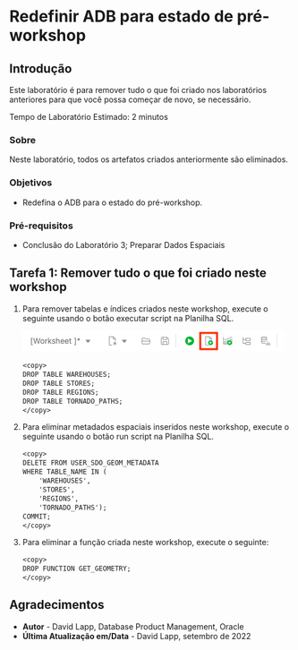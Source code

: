 # Redefinir ADB para estado de pré-workshop

## Introdução

Este laboratório é para remover tudo o que foi criado nos laboratórios anteriores para que você possa começar de novo, se necessário.

Tempo de Laboratório Estimado: 2 minutos

### Sobre

Neste laboratório, todos os artefatos criados anteriormente são eliminados.

### Objetivos

*   Redefina o ADB para o estado do pré-workshop.

### Pré-requisitos

*   Conclusão do Laboratório 3; Preparar Dados Espaciais

## Tarefa 1: Remover tudo o que foi criado neste workshop

1.  Para remover tabelas e índices criados neste workshop, execute o seguinte usando o botão executar script na Planilha SQL.
    
    ![Texto alternativo da imagem](images/run-script.png)
    
        <copy> 
        DROP TABLE WAREHOUSES;
        DROP TABLE STORES;
        DROP TABLE REGIONS;
        DROP TABLE TORNADO_PATHS;
        </copy>
        
2.  Para eliminar metadados espaciais inseridos neste workshop, execute o seguinte usando o botão run script na Planilha SQL.
    
        <copy> 
        DELETE FROM USER_SDO_GEOM_METADATA
        WHERE TABLE_NAME IN (
            'WAREHOUSES', 
            'STORES', 
            'REGIONS', 
            'TORNADO_PATHS');
        COMMIT;
        </copy>
        
3.  Para eliminar a função criada neste workshop, execute o seguinte:
    
        <copy> 
        DROP FUNCTION GET_GEOMETRY;
        </copy>
        

## Agradecimentos

*   **Autor** - David Lapp, Database Product Management, Oracle
*   **Última Atualização em/Data** - David Lapp, setembro de 2022